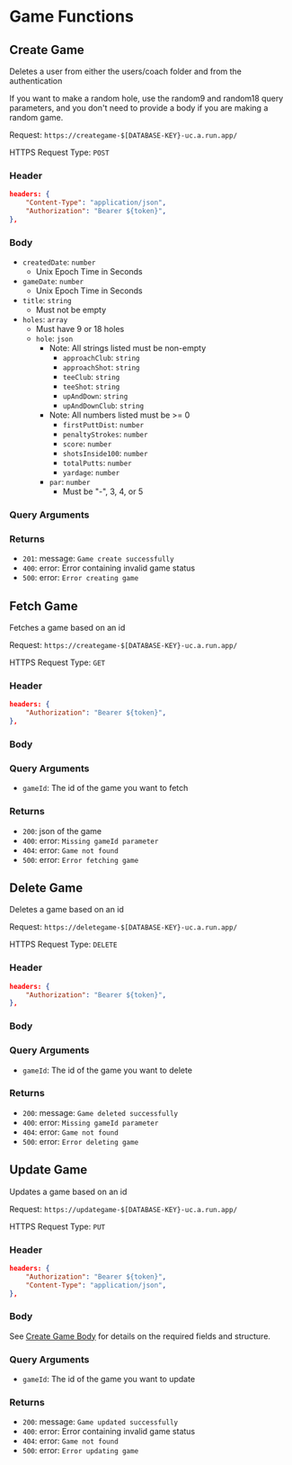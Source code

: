 # Game Functions

## Create Game

Deletes a user from either the users/coach folder and from the authentication

If you want to make a random hole, use the random9 and random18 query parameters, and you don't need to provide a body if you are making a random game.

Request: `https://creategame-$[DATABASE-KEY}-uc.a.run.app/`

HTTPS Request Type: `POST`

### Header

```json
headers: {
    "Content-Type": "application/json",
    "Authorization": "Bearer ${token}",
},
```

### Body

- `createdDate`: `number`
  - Unix Epoch Time in Seconds
- `gameDate`: `number`
  - Unix Epoch Time in Seconds
- `title`: `string`
  - Must not be empty
- `holes`: `array`
  - Must have 9 or 18 holes
  - `hole`: `json`
    - Note: All strings listed must be non-empty
      - `approachClub`: `string`
      - `approachShot`: `string`
      - `teeClub`: `string`
      - `teeShot`: `string`
      - `upAndDown`: `string`
      - `upAndDownClub`: `string`
    - Note: All numbers listed must be >= 0
      - `firstPuttDist`: `number`
      - `penaltyStrokes`: `number`
      - `score`: `number`
      - `shotsInside100`: `number`
      - `totalPutts`: `number`
      - `yardage`: `number`
    - `par`: `number`
      - Must be "-", 3, 4, or 5

### Query Arguments

### Returns

- `201`: message: `Game create successfully`
- `400`: error: Error containing invalid game status
- `500`: error: `Error creating game`

## Fetch Game

Fetches a game based on an id

Request: `https://creategame-$[DATABASE-KEY}-uc.a.run.app/`

HTTPS Request Type: `GET`

### Header

```json
headers: {
    "Authorization": "Bearer ${token}",
},
```

### Body

### Query Arguments

- `gameId`: The id of the game you want to fetch

### Returns

- `200`: json of the game
- `400`: error: `Missing gameId parameter`
- `404`: error: `Game not found`
- `500`: error: `Error fetching game`

## Delete Game

Deletes a game based on an id

Request: `https://deletegame-$[DATABASE-KEY}-uc.a.run.app/`

HTTPS Request Type: `DELETE`

### Header

```json
headers: {
    "Authorization": "Bearer ${token}",
},
```

### Body

### Query Arguments

- `gameId`: The id of the game you want to delete

### Returns

- `200`: message: `Game deleted successfully`
- `400`: error: `Missing gameId parameter`
- `404`: error: `Game not found`
- `500`: error: `Error deleting game`

## Update Game

Updates a game based on an id

Request: `https://updategame-$[DATABASE-KEY}-uc.a.run.app/`

HTTPS Request Type: `PUT`

### Header

```json
headers: {
    "Authorization": "Bearer ${token}",
    "Content-Type": "application/json",
},
```

### Body

See [Create Game Body](#body) for details on the required fields and structure.

### Query Arguments

- `gameId`: The id of the game you want to update

### Returns

- `200`: message: `Game updated successfully`
- `400`: error: Error containing invalid game status
- `404`: error: `Game not found`
- `500`: error: `Error updating game`
